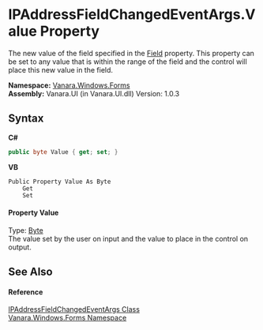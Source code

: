 # IPAddressFieldChangedEventArgs.Value Property 
 

The new value of the field specified in the <a href="e2d81ff9-dae8-6bdc-a9b1-c0727eb50a6d">Field</a> property. This property can be set to any value that is within the range of the field and the control will place this new value in the field.

**Namespace:**&nbsp;<a href="c580cf52-4028-70db-28d0-f9b1abc03861">Vanara.Windows.Forms</a><br />**Assembly:**&nbsp;Vanara.UI (in Vanara.UI.dll) Version: 1.0.3

## Syntax

**C#**<br />
``` C#
public byte Value { get; set; }
```

**VB**<br />
``` VB
Public Property Value As Byte
	Get
	Set
```


#### Property Value
Type: <a href="http://msdn2.microsoft.com/en-us/library/yyb1w04y" target="_blank">Byte</a><br />The value set by the user on input and the value to place in the control on output.

## See Also


#### Reference
<a href="dfe9c18f-55b3-0da1-2710-cb61cab0a2ee">IPAddressFieldChangedEventArgs Class</a><br /><a href="c580cf52-4028-70db-28d0-f9b1abc03861">Vanara.Windows.Forms Namespace</a><br />